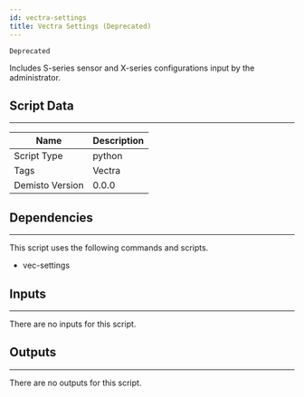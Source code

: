 ```yaml
---
id: vectra-settings
title: Vectra Settings (Deprecated)
---
```


`Deprecated`

Includes S-series sensor and X-series configurations input by the administrator.

## Script Data
---

| **Name** | **Description** |
| --- | --- |
| Script Type | python |
| Tags | Vectra |
| Demisto Version | 0.0.0 |

## Dependencies
---
This script uses the following commands and scripts.
* vec-settings

## Inputs
---
There are no inputs for this script.

## Outputs
---
There are no outputs for this script.
